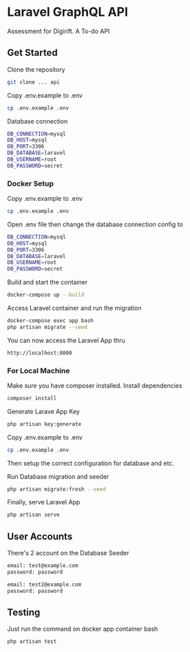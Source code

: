 # Laravel GraphQL API

Assessment for Digirift. A To-do API

## Get Started

Clone the repository

```bash
git clone ... api
```


Copy .env.example to .env
```bash
cp .env.example .env
```

Database connection

```bash
DB_CONNECTION=mysql
DB_HOST=mysql
DB_PORT=3306
DB_DATABASE=laravel
DB_USERNAME=root
DB_PASSWORD=secret
```

### Docker Setup

Copy .env.example to .env
```bash
cp .env.example .env
```

Open .env file then change the database connection config to

```bash
DB_CONNECTION=mysql
DB_HOST=mysql
DB_PORT=3306
DB_DATABASE=laravel
DB_USERNAME=root
DB_PASSWORD=secret
```


Build and start the container
``` bash
docker-compose up --build
```

Access Laravel container and run the migration
```bash
docker-compose exec app bash
php artisan migrate --seed
```

You can now access the Laravel App thru
```bash
http://localhost:8000
```


### For Local Machine
Make sure you have composer installed. Install dependencies
```bash
composer install
```

Generate Larave App Key 
```bash
php artisan key:generate
```

Copy .env.example to .env
```bash
cp .env.example .env
```

Then setup the correct configuration for database and etc.

Run Database migration and seeder
```bash
php artisan migrate:fresh --seed
```

Finally, serve Laravel App
```bash
php artisan serve
```

## User Accounts
There's 2 account on the Database Seeder
```bash
email: test@example.com
password: password
```
```bash
email: test2@example.com
password: password
```

## Testing
Just run the command on docker app container bash

```bash
php artisan test
```
